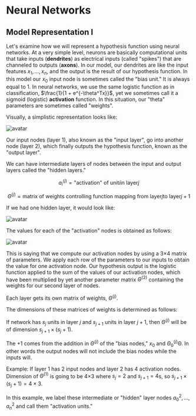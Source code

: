 # Neural Networks

## Model Representation I

Let's examine how we will represent a hypothesis function using neural networks. At a very simple level, neurons are basically computational units that take inputs (**dendrites**) as electrical inputs (called "spikes") that are channeled to outputs (**axons**). In our model, our dendrites are like the input features $x_1,...,x_n$, and the output is the result of our hypothesis function. In this model our $x_0$ input node is sometimes called the "bias unit." It is always equal to 1. In neural networks, we use the same logistic function as in classification, $\frac{1}{1 + e^{-\theta^Tx}}$, yet we sometimes call it a sigmoid (logistic) **activation** function. In this situation, our "theta" parameters are sometimes called "weights".

Visually, a simplistic representation looks like:

![avatar](https://raw.githubusercontent.com/garyphone/machine_learning/master/pictures/l4_1.PNG)

Our input nodes (layer 1), also known as the "input layer", go into another node (layer 2), which finally outputs the hypothesis function, known as the "output layer".

We can have intermediate layers of nodes between the input and output layers called the "hidden layers."

$$
a_i^{(j)}= \text{"activation" of unit} i \text{in layer} j
$$

$$
\Theta^{(j)}=\text{matrix of weights controlling function mapping from layer} j \text{to layer} j+1
$$

If we had one hidden layer, it would look like:

![avatar](https://raw.githubusercontent.com/garyphone/machine_learning/master/pictures/l4_2.PNG)

The values for each of the "activation" nodes is obtained as follows:

![avatar](https://raw.githubusercontent.com/garyphone/machine_learning/master/pictures/l4_3.PNG)

This is saying that we compute our activation nodes by using a 3×4 matrix of parameters. We apply each row of the parameters to our inputs to obtain the value for one activation node. Our hypothesis output is the logistic function applied to the sum of the values of our activation nodes, which have been multiplied by yet another parameter matrix $\Theta^{(2)}$ containing the weights for our second layer of nodes.

Each layer gets its own matrix of weights, $\Theta^{(j)}$.

The dimensions of these matrices of weights is determined as follows:

If network has $s_j$ units in layer $j$ and $s_{j+1}$ units in layer $j+1$, then $\Theta^{(j)}$ will be of dimension $s_{j+1} \times (s_j + 1)$.

The +1 comes from the addition in $\Theta^{(j)}$ of the "bias nodes," $x_0$ and $\Theta_0^{(j)}$Θ. In other words the output nodes will not include the bias nodes while the inputs will.

Example: If layer 1 has 2 input nodes and layer 2 has 4 activation nodes. Dimension of $\Theta^{(1)}$ is going to be 4×3 where $s_j = 2$ and $s_{j+1} = 4$s, so $s_{j+1} \times (s_j + 1) = 4 \times 3$.

























 In this example, we label these intermediate or "hidden" layer nodes $a^2_0,...,a^2_n$ and call them "activation units."
